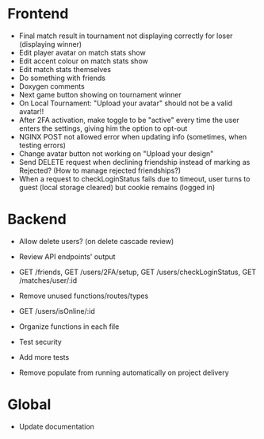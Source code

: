 # Frontend
- Final match result in tournament not displaying correctly for loser (displaying winner)
- Edit player avatar on match stats show
- Edit accent colour on match stats show
- Edit match stats themselves
- Do something with friends
- Doxygen comments
- Next game button showing on tournament winner
- On Local Tournament: "Upload your avatar" should not be a valid avatar!!
- After 2FA activation, make toggle to be "active" every time the user enters the settings, giving him the option to opt-out
- NGINX POST not allowed error when updating info (sometimes, when testing errors)
- Change avatar button not working on "Upload your design"
- Send DELETE request when declining friendship instead of marking as Rejected? (How to manage rejected friendships?)
- When a request to checkLoginStatus fails due to timeout, user turns to guest (local storage cleared) but cookie remains (logged in)

# Backend
- Allow delete users? (on delete cascade review)

- Review API endpoints' output
 - GET /friends, GET /users/2FA/setup, GET /users/checkLoginStatus, GET /matches/user/:id
- Remove unused functions/routes/types
 - GET /users/isOnline/:id
- Organize functions in each file
- Test security
- Add more tests
- Remove populate from running automatically on project delivery

# Global
- Update documentation